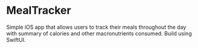 # MealTracker
Simple iOS app that allows users to track their meals throughout the day with summary of calories and other macronutrients consumed. Build using SwiftUI.
